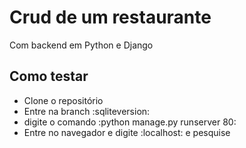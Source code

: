 # Crud de um restaurante
Com backend em Python e Django

## Como testar
- Clone o repositório
- Entre na branch :sqliteversion:
- digite o comando :python manage.py runserver 80:
- Entre no navegador e digite :localhost: e pesquise 

